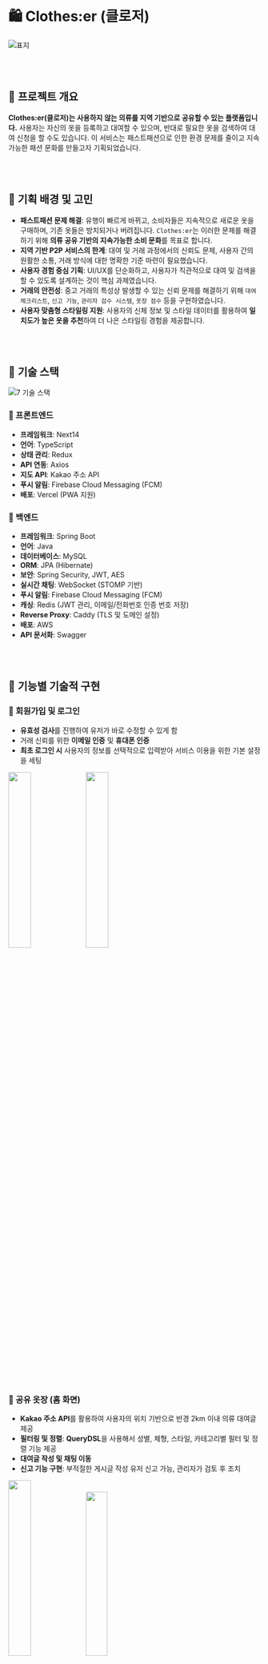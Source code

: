 # 🛍 Clothes:er (클로저)

![표지](https://github.com/user-attachments/assets/e8b8fe1d-f4e5-4a10-84a0-cbeb611bf18f)

<br/><br/>

## 💜 프로젝트 개요

 **Clothes:er(클로저)는 사용하지 않는 의류를 지역 기반으로 공유할 수 있는 플랫폼입니다.**
사용자는 자신의 옷을 등록하고 대여할 수 있으며, 반대로 필요한 옷을 검색하여 대여 신청을 할 수도 있습니다.
 이 서비스는 패스트패션으로 인한 환경 문제를 줄이고 지속가능한 패션 문화를 만들고자 기획되었습니다.

<br/><br/>

## 💜 기획 배경 및 고민

- **패스트패션 문제 해결**: 유행이 빠르게 바뀌고, 소비자들은 지속적으로 새로운 옷을 구매하며, 기존 옷들은 방치되거나 버려집니다. `Clothes:er`는 이러한 문제를 해결하기 위해 **의류 공유 기반의 지속가능한 소비 문화**를 목표로 합니다.
- **지역 기반 P2P 서비스의 한계**: 대여 및 거래 과정에서의 신뢰도 문제, 사용자 간의 원활한 소통, 거래 방식에 대한 명확한 기준 마련이 필요했습니다.
- **사용자 경험 중심 기획**: UI/UX를 단순화하고, 사용자가 직관적으로 대여 및 검색을 할 수 있도록 설계하는 것이 핵심 과제였습니다.
- **거래의 안전성**: 중고 거래의 특성상 발생할 수 있는 신뢰 문제를 해결하기 위해 `대여 체크리스트`, `신고 기능`, `관리자 검수 시스템`, `옷장 점수` 등을 구현하였습니다.
- **사용자 맞춤형 스타일링 지원**: 사용자의 신체 정보 및 스타일 데이터를 활용하여 **일치도가 높은 옷을 추천**하여 더 나은 스타일링 경험을 제공합니다.

<br/><br/>

## 💜 기술 스택
![7  기술 스택](https://github.com/user-attachments/assets/e7a6f814-72f5-464d-9095-69ef160860c5)


### 📍 프론트엔드

- **프레임워크**: Next14
- **언어**: TypeScript
- **상태 관리**: Redux
- **API 연동**: Axios
- **지도 API**: Kakao 주소 API
- **푸시 알림**: Firebase Cloud Messaging (FCM)
- **배포**: Vercel (PWA 지원)

### 📍 백엔드

- **프레임워크**: Spring Boot
- **언어**: Java
- **데이터베이스**: MySQL
- **ORM**: JPA (Hibernate)
- **보안**: Spring Security, JWT, AES
- **실시간 채팅**: WebSocket (STOMP 기반)
- **푸시 알림**: Firebase Cloud Messaging (FCM)
- **캐싱**: Redis (JWT 관리, 이메일/전화번호 인증 번호 저장)
- **Reverse Proxy**: Caddy (TLS 및 도메인 설정)
- **배포**: AWS
- **API 문서화**: Swagger

<br/><br/>

## 💜 기능별 기술적 구현

### 📍 회원가입 및 로그인
- **유효성 검사**를 진행하여 유저가 바로 수정할 수 있게 함
- 거래 신뢰를 위한 **이메일 인증** 및 **휴대폰 인증**
- **최초 로그인 시** 사용자의 정보를 선택적으로 입력받아 서비스 이용을 위한 기본 설정을 세팅

<img src="https://github.com/user-attachments/assets/72ddbda6-da3b-4212-9826-2da5ed863b72" width="30%" />
<img src="https://github.com/user-attachments/assets/653616c1-9f2e-40dc-933c-2118419aaf8a" width="30%" />

<br/><br/>

### 📍 공유 옷장 (홈 화면)

- **Kakao 주소 API**를 활용하여 사용자의 위치 기반으로 반경 2km 이내 의류 대여글 제공
- **필터링 및 정렬**: **QueryDSL**을 사용해서 성별, 체형, 스타일, 카테고리별 필터 및 정렬 기능 제공
- **대여글 작성 및 채팅 이동**
- **신고 기능 구현**: 부적절한 게시글 작성 유저 신고 가능, 관리자가 검토 후 조치

<img src="https://github.com/user-attachments/assets/b9ce9665-acc8-4a3d-b132-24bb850f2092" width="30%" />
<img src="https://github.com/user-attachments/assets/0331b4d8-4384-488b-9007-da2b9e8352f1" width="29%" />

<br/><br/>

### 📍 채팅 기능

- **대여글 채팅**: 대여글과 연결된 대여 거래 전용 채팅
- **유저 채팅**: 보유 옷과 관련한 정보 문의를 위한 1:1 채팅
- **STOMP 기반 WebSocket 서버 구현**
- **대여 체크리스트 기능 추가 (대여 전 상태 확인 및 증빙 가능)**
- **거래 상태 변경 가능**: 대여자가 체크리스트를 작성하면 판매자가 거래 상태 변경 가능 (대여중 또는 대여 완료)
- **거래 후기 작성 기능**: 신뢰도 확보를 위한 거래 평가 시스템 구축

<img src="https://github.com/user-attachments/assets/bed58db0-fabb-4baa-941c-f4003bdb1aac" width="60%" />
<img src="https://github.com/user-attachments/assets/a51c42f7-6a0b-4877-9246-679046213595" width="29%" />
<br/><br/>

### 📍 옷장 구경

- **사용자가 입력한 신체, 취향 정보를 기반으로 유사도를 매겨 다른 사람의 보유 옷 노출**
- **팔로우 기능 및 팔로잉하는 유저의 게시글 모아보기 기능 구현**

<br/>

### 📍 나의 옷장

- **사용자 프로필 관리 및 대여 내역 조회 가능**
- **AWS S3를 활용한 이미지 업로드** (옷장 등록 기능 포함)
- **거래 후 받은 후기 확인 가능 (신뢰도 시스템 연계)**
: 신뢰도를 확보하기 위한 리뷰 시스템 연계 및 `옷장 점수` 반영
- **대여글 및 보유 옷 찜 조회**
- 의류 대여 횟수에 따른 서비스 레벨 제공

<br/>

### 📍 푸시 알림

- **FCM 연동**하여 **채팅, 팔로우, 신고 등** 관련 알림 시스템 구축

<br/>

### 📍 관리자 페이지

- **대여글, 보유 옷, 채팅에서 들어온 신고 내역 처리** (유예, 이용 제한, 점수 삭감, 무시)
- **전체 회원의 정보를 열람하고, 사용자 검토 후 조치 가능**
- 사용자 거래 내역 및 채팅 확인 가능

<br/><br/>

## 💜 CI/CD 및 배포

- **GitHub Actions를 이용하여 프론트엔드 자동화 배포**
- **AWS EC2 + RDS + S3를 활용한 클라우드 배포 환경 구축**
- **Caddy를 사용해서 TLS(ex. HTTPS, WSS) 설정**

<br/>

## 💜 팀원 정보

👩‍🎨 **디자인 (Figma 🎨) : 유진주**

👩‍💻 **프론트엔드 (Next.js 🌐) : 유진주**

👨‍💻 **백엔드 (Spring Boot 🌱) : 조세영**

| [![](https://github.com//yyypearl.png?width=200px)](https://github.com/yyypearl) | [![](https://github.com///ilu25.png?width=200px)](https://github.com//ilu25)|
|:---:|:---:|
| 유진주(FE) | 조세영(BE) |
